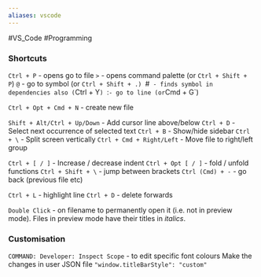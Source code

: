 ```yaml
---
aliases: vscode
---
```

#VS_Code #Programming 
### Shortcuts
`Ctrl + P` - opens go to file
	`>` - opens command palette (or `Ctrl + Shift + P`)
	`@` - go to symbol (or `Ctrl + Shift + .)
	`#` - finds symbol in dependencies also (`Ctrl + Y`)
	`:` - go to line (or `Cmd + G`)

`Ctrl + Opt + Cmd + N` - create new file

`Shift + Alt/Ctrl + Up/Down` - Add cursor line above/below 
`Ctrl + D` - Select next occurrence of selected text
`Ctrl + B` - Show/hide sidebar
`Ctrl + \` - Split screen vertically
`Ctrl + Cmd + Right/Left` - Move file to right/left group

`Ctrl + [ / ]` - Increase / decrease indent
`Ctrl + Opt [ / ]` - fold / unfold functions
`Ctrl + Shift + \` - jump between brackets
`Ctrl (Cmd) + -` - go back (previous file etc)

`Ctrl + L` - highlight line
`Ctrl + D` - delete forwards

`Double Click` - on filename to permanently open it (i.e. not in preview mode). Files in preview mode have their titles in *italics*.

### Customisation
`COMMAND: Developer: Inspect Scope` - to edit specific font colours
Make the changes in user JSON file
`"window.titleBarStyle": "custom"`